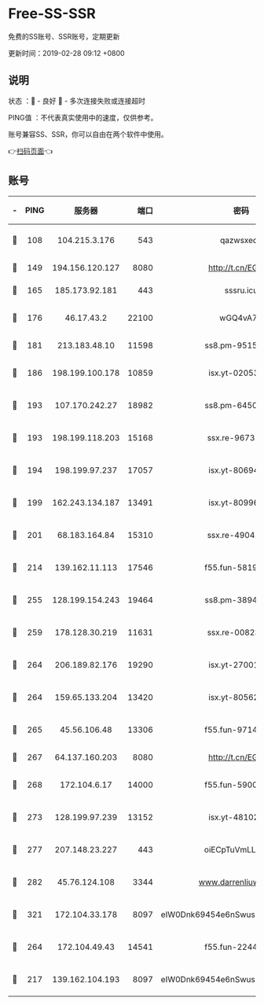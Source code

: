 # Free-SS-SSR

免费的SS账号、SSR账号，定期更新

更新时间：2019-02-28 09:12 +0800

## 说明

状态     ：🙂 - 良好 🙁 - 多次连接失败或连接超时

PING值   ：不代表真实使用中的速度，仅供参考。

账号兼容SS、SSR，你可以自由在两个软件中使用。

👉[扫码页面](https://liesauer.github.io/free-ss-ssr.github.io/)👈

## 账号

|-|PING|服务器|端口|密码|加密方式|区域|
|:----:|:----:|:-----:|-----:|:----:|:----:|:----:|
|🙂|108|104.215.3.176|543|qazwsxedc|aes-256-gcm|JP|
|🙂|149|194.156.120.127|8080|http://t.cn/EGJIyrl|rc4-md5|RU|
|🙂|165|185.173.92.181|443|sssru.icu|rc4-md5|RU|
|🙂|176|46.17.43.2|22100|wGQ4vA7D|aes-256-gcm|RU|
|🙂|181|213.183.48.10|11598|ss8.pm-95154915|rc4-md5|RU|
|🙂|186|198.199.100.178|10859|isx.yt-02053139|aes-256-cfb|US|
|🙂|193|107.170.242.27|18982|ss8.pm-64506903|aes-256-cfb|US|
|🙂|193|198.199.118.203|15168|ssx.re-96731565|aes-256-cfb|US|
|🙂|194|198.199.97.237|17057|isx.yt-80694189|aes-256-cfb|US|
|🙂|199|162.243.134.187|13491|isx.yt-80996085|aes-256-cfb|US|
|🙂|201|68.183.164.84|15310|ssx.re-49041728|aes-256-cfb|US|
|🙂|214|139.162.11.113|17546|f55.fun-58196479|aes-256-cfb|SG|
|🙂|255|128.199.154.243|19464|ss8.pm-38940883|aes-256-cfb|SG|
|🙂|259|178.128.30.219|11631|ssx.re-00823232|aes-256-cfb|SG|
|🙂|264|206.189.82.176|19290|isx.yt-27001469|aes-256-cfb|SG|
|🙂|264|159.65.133.204|13420|isx.yt-80562416|aes-256-cfb|SG|
|🙂|265|45.56.106.48|13306|f55.fun-97149903|aes-256-cfb|US|
|🙂|267|64.137.160.203|8080|http://t.cn/EGJIyrl|rc4-md5|CA|
|🙂|268|172.104.6.17|14000|f55.fun-59001894|aes-256-cfb|US|
|🙂|273|128.199.97.239|13152|isx.yt-48102721|aes-256-cfb|SG|
|🙂|277|207.148.23.227|443|oiECpTuVmLLxk4Ts|aes-256-cfb|US|
|🙂|282|45.76.124.108|3344|www.darrenliuwei.com|aes-256-cfb|AU|
|🙂|321|172.104.33.178|8097|eIW0Dnk69454e6nSwuspv9DmS201tQ0D|aes-256-cfb|SG|
|🙂|264|172.104.49.43|14541|f55.fun-22444869|aes-256-cfb|SG|
|🙁|217|139.162.104.193|8097|eIW0Dnk69454e6nSwuspv9DmS201tQ0D|aes-256-cfb|JP|
